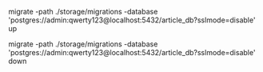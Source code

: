 
migrate -path ./storage/migrations -database 'postgres://admin:qwerty123@localhost:5432/article_db?sslmode=disable' up

migrate -path ./storage/migrations -database 'postgres://admin:qwerty123@localhost:5432/article_db?sslmode=disable' down